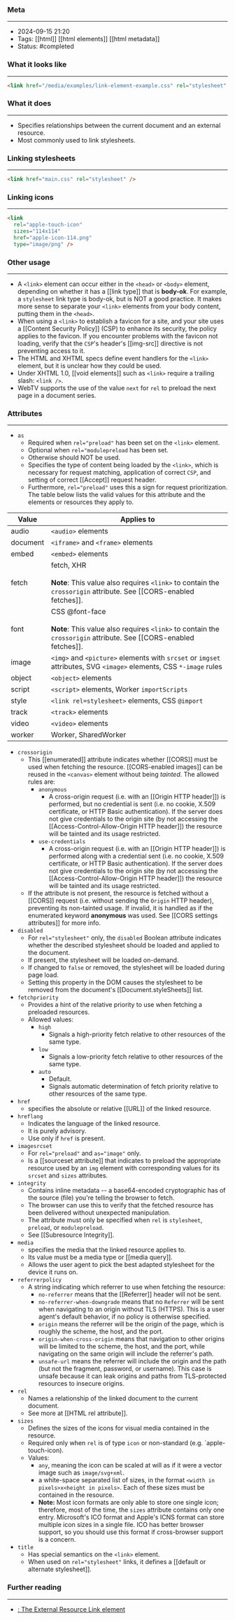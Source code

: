 ### Meta
- - -
- 2024-09-15 21:20
- Tags: [[html]] [[html elements]] [[html metadata]]
- Status: #completed 

### What it looks like
- - -
```HTML file:index.html
<link href="/media/examples/link-element-example.css" rel="stylesheet" />
```

### What it does
- - -
-  Specifies relationships between the current document and an external resource.
- Most commonly used to link stylesheets.

### Linking stylesheets
---
```HTML file:index.html
<link href="main.css" rel="stylesheet" />
```

### Linking icons
---
```HTML file:index.html
<link
  rel="apple-touch-icon"
  sizes="114x114"
  href="apple-icon-114.png"
  type="image/png" />
```

### Other usage
- - -
- A `<link>` element can occur either in the `<head>` or `<body>` element, depending on whether it has a [[link type]] that is **body-ok**. For example, a `stylesheet` link type is body-ok, but is NOT a good practice. It makes more sense to separate your `<link>` elements from your body content, putting them in the `<head>`.
- When using a `<link>` to establish a favicon for a site, and your site uses a [[Content Security Policy]] (CSP) to enhance its security, the policy applies to the favicon.  If you encounter problems with the favicon not loading, verify that the `CSP`'s header's [[img-src]] directive is not preventing access to it.
- The HTML and XHTML specs define event handlers for the `<link>` element, but it is unclear how they could be used.
- Under XHTML 1.0, [[void elements]] such as `<link>` require a trailing slash: `<link />`.
- WebTV supports the use of the value `next` for `rel` to preload the next page in a document series.

### Attributes
- - -
- `as`
	- Required when `rel="preload"` has been set on the `<link>` element.
	- Optional when `rel="modulepreload` has been set.
	- Otherwise should NOT be used.
	- Specifies the type of content being loaded by the `<link>`, which is necessary for request matching, application of correct `CSP`, and setting of correct [[Accept]] request header.
	- Furthermore, `rel="preload"` uses this a sign for request prioritization. The table below lists the valid values for this attribute and the elements or resources they apply to.


| **Value** | **Applies to**                                                                                                                          |
| --------- | --------------------------------------------------------------------------------------------------------------------------------------- |
| audio     | `<audio>` elements                                                                                                                      |
| document  | `<iframe>` and `<frame>` elements                                                                                                       |
| embed     | `<embed>` elements                                                                                                                      |
| fetch     | fetch, XHR<br><br>**Note**: This value also requires `<link>` to contain the `crossorigin` attribute. See [[CORS-enabled fetches]].     |
| font      | CSS @font-face<br><br>**Note**: This value also requires `<link>` to contain the `crossorigin` attribute. See [[CORS-enabled fetches]]. |
| image     | `<img>` and `<picture>` elements with `srcset` or `imgset` attributes, SVG `<image>` elements, CSS `*-image` rules                      |
| object    | `<object>` elements                                                                                                                     |
| script    | `<script>` elements, Worker `importScripts`                                                                                             |
| style     | `<link rel=stylesheet>` elements, CSS `@import`                                                                                         |
| track     | `<track>` elements                                                                                                                      |
| video     | `<video>` elements                                                                                                                      |
| worker    | Worker, SharedWorker                                                                                                                    |
- `crossorigin`
	- This [[enumerated]] attribute indicates whether [[CORS]] must be used when fetching the resource. [[CORS-enabled images]] can be reused in the `<canvas>` element without being *tainted*. The allowed rules are:
		- `anonymous`
			- A cross-origin request (i.e. with an [[Origin HTTP header]]) is performed, but no credential is sent (i.e. no cookie, X.509 certificate, or HTTP Basic authentication). If the server does not give credentials to the origin site (by not accessing the [[Access-Control-Allow-Origin HTTP header]]) the resource will be tainted and its usage restricted.
		- `use-credentials`
			- A cross-origin request (i.e. with an [[Origin HTTP header]]) is performed along with a credential sent (i.e. no cookie, X.509 certificate, or HTTP Basic authentication). If the server does not give credentials to the origin site (by not accessing the [[Access-Control-Allow-Origin HTTP header]]) the resource will be tainted and its usage restricted.
	- If the attribute is not present, the resource is fetched without a [[CORS]] request (i.e. without sending the `Origin` HTTP header), preventing its non-tainted usage. If invalid, it is handled as if the enumerated keyword **anonymous** was used. See [[CORS settings attributes]] for more info.
- `disabled`
	- For `rel="stylesheet"` only, the `disabled` Boolean attribute indicates whether the described stylesheet should be loaded and applied to the document.
	- If present, the stylesheet will be loaded on-demand. 
	- If changed to `false` or removed, the stylesheet will be loaded during page load.
	- Setting this property in the DOM causes the stylesheet to be removed from the document's [[Document.styleSheets]] list.
- `fetchpriority`
	- Provides a hint of the relative priority to use when fetching a preloaded resources.
	- Allowed values:
		- `high`
			- Signals a high-priority fetch relative to other resources of the same type.
		- `low`
			- Signals a low-priority fetch relative to other resources of the same type.
		- `auto`
			- Default.
			- Signals automatic determination of fetch priority relative to other resources of the same type.
- `href`
	- specifies the absolute or relative [[URL]] of the linked resource.
- `hreflang`
	- Indicates the language of the linked resource.
	- It is purely advisory.
	- Use only if `href` is present.
- `imagesrcset`
	- For `rel="preload"` and `as="image"` only.
	- Is a [[sourceset attribute]] that indicates to preload the appropriate resource used by an `img` element with corresponding values for its `srcset` and `sizes` attributes.
- `integrity`
	- Contains inline metadata -- a base64-encoded cryptographic has of the source (file) you're telling the browser to fetch.
	- The browser can use this to verify that the fetched resource has been delivered without unexpected manipulation.
	- The attribute must only be specified when `rel` is `stylesheet`, `preload`, or `modulepreload`.
	- See [[Subresource Integrity]].
- `media`
	- specifies the media that the linked resource applies to.
	- Its value must be a media type or [[media query]].
	- Allows the user agent to pick the best adapted stylesheet for the device it runs on.
- `referrerpolicy`
	- A string indicating which referrer to use when fetching the resource:
		- `no-referrer` means that the [[Referrer]] header will not be sent.
		- `no-referrer-when-downgrade` means that no `Referrer` will be sent when navigating to an origin without TLS (HTTPS). This is a user agent's default behavior, if no policy is otherwise specified.
		- `origin` means the referrer will be the origin of the page, which is roughly the scheme, the host, and the port.
		- `origin-when-cross-origin` means that navigation to other origins will be limited to the scheme, the host, and the port, while navigating on the same origin will include the referrer's path.
		- `unsafe-url` means the referrer will include the origin and the path (but not the fragment, password, or username). This case is unsafe because it can leak origins and paths from TLS-protected resources to insecure origins.
- `rel`
	- Names a relationship of the linked document to the current document.
	- See more at [[HTML rel attribute]].
- `sizes`
	- Defines the sizes of the icons for visual media contained in the resource.
	- Required only when `rel` is of type `icon` or non-standard (e.g. `apple-touch-icon).
	- Values:
		- `any`, meaning the icon can be scaled at will as if it were a vector image such as `image/svg+xml`.
		- a white-space separated list of sizes, in the format `<width in pixels>x<height in pixels>`. Each of these sizes must be contained in the resource.
		- **Note:** Most icon formats are only able to store one single icon; therefore, most of the time, the `sizes` attribute contains only one entry. Microsoft's ICO format and Apple's ICNS format can store multiple icon sizes in a single file. ICO has better browser support, so you should use this format if cross-browser support is a concern. 
- `title`
	- Has special semantics on the `<link>` element.
	- When used on `rel="stylesheet"` links, it defines a [[default or alternate stylesheet]].

### Further reading
- - -
- [<link>: The External Resource Link element](https://developer.mozilla.org/en-US/docs/Web/HTML/Element/link)
